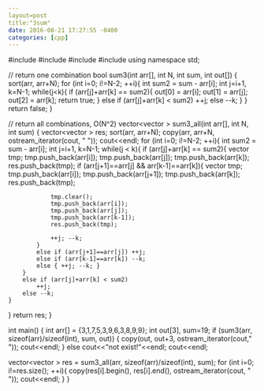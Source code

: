 ```yaml
---
layout=post
title:"3sum"
date: 2016-08-21 17:27:55 -0400
categories: [cpp]
---
```

#include <iostream>
#include <algorithm>
#include <iterator>
#include <vector>
using namespace std;

// return one combination
bool sum3(int arr[], int N, int sum, int out[])
{
sort(arr, arr+N);
for (int i=0; i!=N-2; ++i){
	int sum2 = sum - arr[i];
	int j=i+1, k=N-1;
	while(j<k){
		if (arr[j]+arr[k] == sum2){
			out[0] = arr[i];
			out[1] = arr[j];
			out[2] = arr[k];
			return true;
		}
		else if (arr[j]+arr[k] < sum2)
			++j;
		else --k;
	}
}
return false;
}


// return all combinations, O(N^2)
vector<vector<int> > sum3_all(int arr[], int N, int sum)
{
vector<vector<int> > res;
sort(arr, arr+N);
copy(arr, arr+N, ostream_iterator<int>(cout, " ")); cout<<endl;
for (int i=0; i!=N-2; ++i){
	int sum2 = sum - arr[i];
	int j=i+1, k=N-1;
	while(j < k){
		if (arr[j]+arr[k] == sum2){
			vector<int> tmp;
			tmp.push_back(arr[i]);
			tmp.push_back(arr[j]);
			tmp.push_back(arr[k]);
			res.push_back(tmp);
			if (arr[j+1]==arr[j] && arr[k-1]==arr[k]){
				vector<int> tmp;
				tmp.push_back(arr[i]);
				tmp.push_back(arr[j+1]);
				tmp.push_back(arr[k]);
				res.push_back(tmp);

				tmp.clear();
				tmp.push_back(arr[i]);
				tmp.push_back(arr[j]);
				tmp.push_back(arr[k-1]);
				res.push_back(tmp);

				++j; --k;				
			}
			else if (arr[j+1]==arr[j]) ++j;
			else if (arr[k-1]==arr[k]) --k;
			else { ++j; --k; }
		}
		else if (arr[j]+arr[k] < sum2)
			++j;
		else --k;
	}
}
return res;
}

int main()
{
int arr[] = {3,1,7,5,3,9,6,3,8,9,9};
int out[3], sum=19;
if (sum3(arr, sizeof(arr)/sizeof(int), sum, out)) {
	copy(out, out+3, ostream_iterator<int>(cout," "));
	cout<<endl;
}
else cout<<"not exist!"<<endl;
cout<<endl;

vector<vector<int> > res = sum3_all(arr, sizeof(arr)/sizeof(int), sum);
for (int i=0; i!=res.size(); ++i){
	copy(res[i].begin(), res[i].end(), ostream_iterator<int>(cout, " "));
	cout<<endl;
}
}
